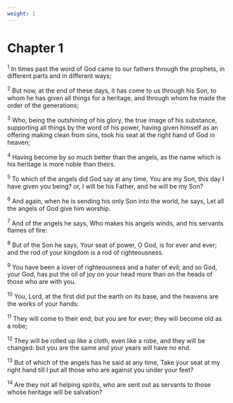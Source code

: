 ```yaml
---
weight: 1
---
```


# Chapter 1

<sup>1</sup> In times past the word of God came to our fathers through the prophets, in different parts and in different ways; 

<sup>2</sup> But now, at the end of these days, it has come to us through his Son, to whom he has given all things for a heritage, and through whom he made the order of the generations; 

<sup>3</sup> Who, being the outshining of his glory, the true image of his substance, supporting all things by the word of his power, having given himself as an offering making clean from sins, took his seat at the right hand of God in heaven; 

<sup>4</sup> Having become by so much better than the angels, as the name which is his heritage is more noble than theirs. 

<sup>5</sup> To which of the angels did God say at any time, You are my Son, this day I have given you being? or, I will be his Father, and he will be my Son? 

<sup>6</sup> And again, when he is sending his only Son into the world, he says, Let all the angels of God give him worship. 

<sup>7</sup> And of the angels he says, Who makes his angels winds, and his servants flames of fire: 

<sup>8</sup> But of the Son he says, Your seat of power, O God, is for ever and ever; and the rod of your kingdom is a rod of righteousness. 

<sup>9</sup> You have been a lover of righteousness and a hater of evil; and so God, your God, has put the oil of joy on your head more than on the heads of those who are with you. 

<sup>10</sup> You, Lord, at the first did put the earth on its base, and the heavens are the works of your hands: 

<sup>11</sup> They will come to their end; but you are for ever; they will become old as a robe; 

<sup>12</sup> They will be rolled up like a cloth, even like a robe, and they will be changed: but you are the same and your years will have no end. 

<sup>13</sup> But of which of the angels has he said at any time, Take your seat at my right hand till I put all those who are against you under your feet? 

<sup>14</sup> Are they not all helping spirits, who are sent out as servants to those whose heritage will be salvation? 


